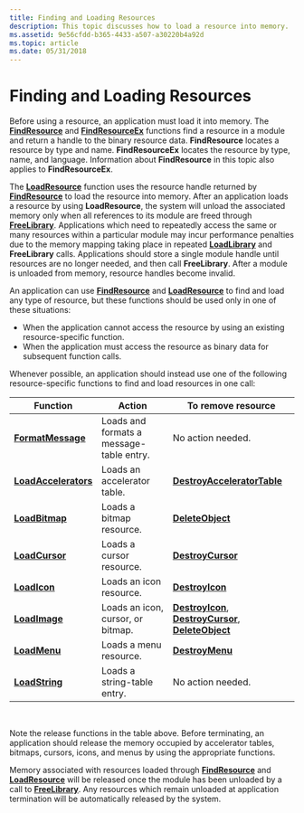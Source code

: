 ```yaml
---
title: Finding and Loading Resources
description: This topic discusses how to load a resource into memory.
ms.assetid: 9e56cfdd-b365-4433-a507-a30220b4a92d
ms.topic: article
ms.date: 05/31/2018
---
```


# Finding and Loading Resources

Before using a resource, an application must load it into memory. The [**FindResource**](/windows/desktop/api/Winbase/nf-winbase-findresourcea) and [**FindResourceEx**](/windows/desktop/api/Winbase/nf-winbase-findresourceexa) functions find a resource in a module and return a handle to the binary resource data. **FindResource** locates a resource by type and name. **FindResourceEx** locates the resource by type, name, and language. Information about **FindResource** in this topic also applies to **FindResourceEx**.

The [**LoadResource**](https://msdn.microsoft.com/en-us/library/ms648046(v=VS.85).aspx) function uses the resource handle returned by [**FindResource**](/windows/desktop/api/Winbase/nf-winbase-findresourcea) to load the resource into memory. After an application loads a resource by using **LoadResource**, the system will unload the associated memory only when all references to its module are freed through [**FreeLibrary**](https://docs.microsoft.com/windows/desktop/api/libloaderapi/nf-libloaderapi-freelibrary). Applications which need to repeatedly access the same or many resources within a particular module may incur performance penalties due to the memory mapping taking place in repeated [**LoadLibrary**](https://docs.microsoft.com/windows/desktop/api/libloaderapi/nf-libloaderapi-loadlibrarya) and **FreeLibrary** calls. Applications should store a single module handle until resources are no longer needed, and then call **FreeLibrary**. After a module is unloaded from memory, resource handles become invalid.

An application can use [**FindResource**](/windows/desktop/api/Winbase/nf-winbase-findresourcea) and [**LoadResource**](https://msdn.microsoft.com/en-us/library/ms648046(v=VS.85).aspx) to find and load any type of resource, but these functions should be used only in one of these situations:

-   When the application cannot access the resource by using an existing resource-specific function.
-   When the application must access the resource as binary data for subsequent function calls.

Whenever possible, an application should instead use one of the following resource-specific functions to find and load resources in one call:



| Function                                     | Action                                   | To remove resource                                                                                               |
|----------------------------------------------|------------------------------------------|------------------------------------------------------------------------------------------------------------------|
| [**FormatMessage**](https://docs.microsoft.com/windows/desktop/api/winbase/nf-winbase-formatmessage)      | Loads and formats a message-table entry. | No action needed.                                                                                                |
| [**LoadAccelerators**](/windows/desktop/api/Winuser/nf-winuser-loadacceleratorsa) | Loads an accelerator table.              | [**DestroyAcceleratorTable**](/windows/desktop/api/Winuser/nf-winuser-destroyacceleratortable)                                                       |
| [**LoadBitmap**](https://docs.microsoft.com/windows/desktop/api/winuser/nf-winuser-loadbitmapa)             | Loads a bitmap resource.                 | [**DeleteObject**](https://docs.microsoft.com/windows/desktop/api/wingdi/nf-wingdi-deleteobject)                                                                             |
| [**LoadCursor**](/windows/desktop/api/Winuser/nf-winuser-loadcursora)             | Loads a cursor resource.                 | [**DestroyCursor**](/windows/desktop/api/Winuser/nf-winuser-destroycursor)                                                                           |
| [**LoadIcon**](/windows/desktop/api/Winuser/nf-winuser-loadicona)                 | Loads an icon resource.                  | [**DestroyIcon**](/windows/desktop/api/Winuser/nf-winuser-destroyicon)                                                                               |
| [**LoadImage**](/windows/desktop/api/Winuser/nf-winuser-loadimagea)               | Loads an icon, cursor, or bitmap.        | [**DestroyIcon**](/windows/desktop/api/Winuser/nf-winuser-destroyicon), [**DestroyCursor**](/windows/desktop/api/Winuser/nf-winuser-destroycursor), [**DeleteObject**](https://docs.microsoft.com/windows/desktop/api/wingdi/nf-wingdi-deleteobject) |
| [**LoadMenu**](/windows/desktop/api/Winuser/nf-winuser-loadmenua)                 | Loads a menu resource.                   | [**DestroyMenu**](/windows/desktop/api/Winuser/nf-winuser-destroymenu)                                                                               |
| [**LoadString**](/windows/desktop/api/Winuser/nf-winuser-loadstringa)             | Loads a string-table entry.              | No action needed.                                                                                                |



 

Note the release functions in the table above. Before terminating, an application should release the memory occupied by accelerator tables, bitmaps, cursors, icons, and menus by using the appropriate functions.

Memory associated with resources loaded through [**FindResource**](/windows/desktop/api/Winbase/nf-winbase-findresourcea) and [**LoadResource**](https://msdn.microsoft.com/en-us/library/ms648046(v=VS.85).aspx) will be released once the module has been unloaded by a call to [**FreeLibrary**](https://docs.microsoft.com/windows/desktop/api/libloaderapi/nf-libloaderapi-freelibrary). Any resources which remain unloaded at application termination will be automatically released by the system.

 

 




